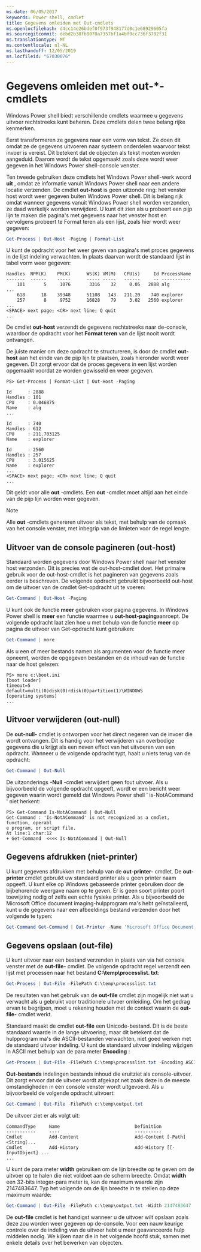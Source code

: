```yaml
---
ms.date: 06/05/2017
keywords: Power shell, cmdlet
title: Gegevens omleiden met Out-cmdlets
ms.openlocfilehash: d4cc14e26bdef0f973f948177d0c1e68929605fa
ms.sourcegitcommit: debd2b38fb8070a7357bf1a4bf9cc736f3702f31
ms.translationtype: MT
ms.contentlocale: nl-NL
ms.lasthandoff: 12/05/2019
ms.locfileid: "67030076"
---
```

# <a name="redirecting-data-with-out--cmdlets"></a>Gegevens omleiden met out-*-cmdlets

Windows Power shell biedt verschillende cmdlets waarmee u gegevens uitvoer rechtstreeks kunt beheren. Deze cmdlets delen twee belang rijke kenmerken.

Eerst transformeren ze gegevens naar een vorm van tekst. Ze doen dit omdat ze de gegevens uitvoeren naar systeem onderdelen waarvoor tekst invoer is vereist. Dit betekent dat de objecten als tekst moeten worden aangeduid. Daarom wordt de tekst opgemaakt zoals deze wordt weer gegeven in het Windows Power shell-console venster.

Ten tweede gebruiken deze cmdlets het Windows Power shell-werk woord **uit** , omdat ze informatie vanuit Windows Power shell naar een andere locatie verzenden. De cmdlet **out-host** is geen uitzonde ring: het venster host wordt weer gegeven buiten Windows Power shell. Dit is belang rijk omdat wanneer gegevens vanuit Windows Power shell worden verzonden, ze daad werkelijk worden verwijderd. U kunt dit zien als u probeert een pijp lijn te maken die pagina's met gegevens naar het venster host en vervolgens probeert te Format teren als een lijst, zoals hier wordt weer gegeven:

```powershell
Get-Process | Out-Host -Paging | Format-List
```

U kunt de opdracht voor het weer geven van pagina's met proces gegevens in de lijst indeling verwachten. In plaats daarvan wordt de standaard lijst in tabel vorm weer gegeven:

```output
Handles  NPM(K)    PM(K)      WS(K) VM(M)   CPU(s)     Id ProcessName
-------  ------    -----      ----- -----   ------     -- -----------
    101       5     1076       3316    32     0.05   2888 alg
...
    618      18    39348      51108   143   211.20    740 explorer
    257       8     9752      16828    79     3.02   2560 explorer
...
<SPACE> next page; <CR> next line; Q quit
...
```

De cmdlet **out-host** verzendt de gegevens rechtstreeks naar de-console, waardoor de opdracht voor het **Format teren** van de lijst nooit wordt ontvangen.

De juiste manier om deze opdracht te structureren, is door de cmdlet **out-host** aan het einde van de pijp lijn te plaatsen, zoals hieronder wordt weer gegeven. Dit zorgt ervoor dat de proces gegevens in een lijst worden opgemaakt voordat ze worden gewisseld en weer gegeven.

```
PS> Get-Process | Format-List | Out-Host -Paging

Id      : 2888
Handles : 101
CPU     : 0.046875
Name    : alg
...

Id      : 740
Handles : 612
CPU     : 211.703125
Name    : explorer

Id      : 2560
Handles : 257
CPU     : 3.015625
Name    : explorer
...
<SPACE> next page; <CR> next line; Q quit
...
```

Dit geldt voor alle **out** -cmdlets. Een **out** -cmdlet moet altijd aan het einde van de pijp lijn worden weer gegeven.

> [!NOTE]
> Alle **out** -cmdlets genereren uitvoer als tekst, met behulp van de opmaak van het console venster, met inbegrip van de limieten voor de regel lengte.

## <a name="paging-console-output-out-host"></a>Uitvoer van de console pagineren (out-host)

Standaard worden gegevens door Windows Power shell naar het venster host verzonden. Dit is precies wat de out-host-cmdlet doet. Het primaire gebruik voor de out-host-cmdlet is het pagineren van gegevens zoals eerder is beschreven. De volgende opdracht gebruikt bijvoorbeeld out-host om de uitvoer van de cmdlet Get-opdracht uit te voeren:

```powershell
Get-Command | Out-Host -Paging
```

U kunt ook de functie **meer** gebruiken voor pagina gegevens. In Windows Power shell is **meer** een functie waarmee u **out-host-paging**aanroept. De volgende opdracht laat zien hoe u met behulp van de functie **meer** op pagina de uitvoer van Get-opdracht kunt gebruiken:

```powershell
Get-Command | more
```

Als u een of meer bestands namen als argumenten voor de functie meer opneemt, worden de opgegeven bestanden en de inhoud van de functie naar de host gelezen:

```
PS> more c:\boot.ini
[boot loader]
timeout=5
default=multi(0)disk(0)rdisk(0)partition(1)\WINDOWS
[operating systems]
...
```

## <a name="discarding-output-out-null"></a>Uitvoer verwijderen (out-null)

De **out-null-** cmdlet is ontworpen voor het direct negeren van de invoer die wordt ontvangen. Dit is handig voor het verwijderen van overbodige gegevens die u krijgt als een neven effect van het uitvoeren van een opdracht. Wanneer u de volgende opdracht typt, haalt u niets terug van de opdracht:

```powershell
Get-Command | Out-Null
```

De uitzonderings **-Null** -cmdlet verwijdert geen fout uitvoer. Als u bijvoorbeeld de volgende opdracht opgeeft, wordt er een bericht weer gegeven waarin wordt gemeld dat Windows Power shell ' is-NotACommand ' niet herkent:

```
PS> Get-Command Is-NotACommand | Out-Null
Get-Command : 'Is-NotACommand' is not recognized as a cmdlet, function, operabl
e program, or script file.
At line:1 char:12
+ Get-Command  <<<< Is-NotACommand | Out-Null
```

## <a name="printing-data-out-printer"></a>Gegevens afdrukken (niet-printer)

U kunt gegevens afdrukken met behulp van de **out-printer-** cmdlet. De **out-printer** cmdlet gebruikt uw standaard printer als u geen printer naam opgeeft. U kunt elke op Windows gebaseerde printer gebruiken door de bijbehorende weergave naam op te geven. Er is geen soort printer poort toewijzing nodig of zelfs een echte fysieke printer. Als u bijvoorbeeld de Microsoft Office document imaging-hulpprogram ma's hebt geïnstalleerd, kunt u de gegevens naar een afbeeldings bestand verzenden door het volgende te typen:

```powershell
Get-Command Get-Command | Out-Printer -Name 'Microsoft Office Document Image Writer'
```

## <a name="saving-data-out-file"></a>Gegevens opslaan (out-file)

U kunt uitvoer naar een bestand verzenden in plaats van via het console venster met de **out-file-** cmdlet. De volgende opdracht regel verzendt een lijst met processen naar het bestand **C:\\temp\\processlist. txt**:

```powershell
Get-Process | Out-File -FilePath C:\temp\processlist.txt
```

De resultaten van het gebruik van de **out-file** cmdlet zijn mogelijk niet wat u verwacht als u gebruikt voor traditionele uitvoer omleiding. Om het gedrag ervan te begrijpen, moet u rekening houden met de context waarin de **out-file-** cmdlet werkt.

Standaard maakt de cmdlet **out-file** een Unicode-bestand. Dit is de beste standaard waarde in de lange uitvoering, maar dit betekent dat de hulpprogram ma's die ASCII-bestanden verwachten, niet goed werken met de standaard uitvoer indeling. U kunt de standaard uitvoer indeling wijzigen in ASCII met behulp van de para meter **Encoding** :

```powershell
Get-Process | Out-File -FilePath C:\temp\processlist.txt -Encoding ASCII
```

**Out-bestands** indelingen bestands inhoud die eruitziet als console-uitvoer. Dit zorgt ervoor dat de uitvoer wordt afgekapt net zoals deze in de meeste omstandigheden in een console venster wordt uitgevoerd. Als u bijvoorbeeld de volgende opdracht uitvoert:

```powershell
Get-Command | Out-File -FilePath c:\temp\output.txt
```

De uitvoer ziet er als volgt uit:

```output
CommandType     Name                            Definition
-----------     ----                            ----------
Cmdlet          Add-Content                     Add-Content [-Path] <String[...
Cmdlet          Add-History                     Add-History [[-InputObject] ...
...
```

U kunt de para meter **width** gebruiken om de lijn breedte op te geven om de uitvoer op te halen die niet voldoet aan de scherm breedte. Omdat **width** een 32-bits integer-para meter is, kan de maximum waarde zijn 2147483647. Typ het volgende om de lijn breedte in te stellen op deze maximum waarde:

```powershell
Get-Command | Out-File -FilePath c:\temp\output.txt -Width 2147483647
```

De **out-file** cmdlet is het handigst wanneer u de uitvoer wilt opslaan zoals deze zou worden weer gegeven op de-console. Voor een nauw keurige controle over de indeling van de uitvoer hebt u meer geavanceerde hulp middelen nodig. We kijken naar die in het volgende hoofd stuk, samen met enkele details over het bewerken van objecten.
